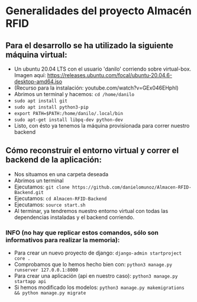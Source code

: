 # Generalidades del proyecto Almacén RFID

## Para el desarrollo se ha utilizado la siguiente máquina virtual:
* Un ubuntu 20.04 LTS con el usuario 'danilo' corriendo sobre virtual-box. Imagen aquí: https://releases.ubuntu.com/focal/ubuntu-20.04.6-desktop-amd64.iso
* (Recurso para la instalación: youtube.com/watch?v=GEx046EHphl)
* Abrimos un terminal y hacemos: ```cd /home/danilo```
* ```sudo apt install git```
* ```sudo apt install python3-pip```
* ```export PATH=$PATH:/home/danilo/.local/bin```
* ```sudo apt-get install libpq-dev python-dev```
* Listo, con ésto ya tenemos la máquina provisionada para correr nuestro backend

## Cómo reconstruir el entorno virtual y correr el backend de la aplicación:
* Nos situamos en una carpeta deseada
* Abrimos un terminal
* Ejecutamos: ```git clone https://github.com/danielomunoz/Almacen-RFID-Backend.git```
* Ejecutamos: ```cd Almacen-RFID-Backend```
* Ejecutamos: ```source start.sh```
* Al terminar, ya tendremos nuestro entorno virtual con todas las dependencias instaladas y el backend corriendo.

### INFO (no hay que replicar estos comandos, sólo son informativos para realizar la memoria):
* Para crear un nuevo proyecto de django: ```django-admin startproject core .```
* Comprobamos que lo hemos hecho bien con: ```python3 manage.py runserver 127.0.0.1:8000```
* Para crear una aplicación (api en nuestro caso): ```python3 manage.py startapp api```
* Si hemos modificado los modelos: ```python3 manage.py makemigrations && python manage.py migrate```
